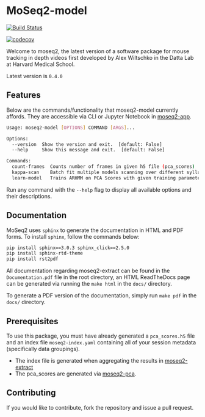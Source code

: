 # MoSeq2-model 

[![Build Status](https://travis-ci.com/dattalab/moseq2-model.svg?token=gvoikVySDHEmvHT7Dbed&branch=master)](https://travis-ci.com/dattalab/moseq2-model) 

[![codecov](https://codecov.io/gh/dattalab/moseq2_model/branch/master/graph/badge.svg?token=q9xxVhps5o)](https://codecov.io/gh/dattalab/moseq2_model)

Welcome to moseq2, the latest version of a software package for mouse tracking in depth videos first developed by Alex Wiltschko in the Datta Lab at Harvard Medical School.

Latest version is `0.4.0`

## Features
Below are the commands/functionality that moseq2-model currently affords. 
They are accessible via CLI or Jupyter Notebook in [moseq2-app](https://github.com/dattalab/moseq2-app/tree/release).
```bash
Usage: moseq2-model [OPTIONS] COMMAND [ARGS]...

Options:
  --version  Show the version and exit.  [default: False]
  --help     Show this message and exit.  [default: False]

Commands:
  count-frames  Counts number of frames in given h5 file (pca_scores)
  kappa-scan    Batch fit multiple models scanning over different syllable...
  learn-model   Trains ARHMM on PCA Scores with given training parameters
```

Run any command with the `--help` flag to display all available options and their descriptions.

## Documentation

MoSeq2 uses `sphinx` to generate the documentation in HTML and PDF forms. To install `sphinx`, follow the commands below:
```.bash
pip install sphinx==3.0.3 sphinx_click==2.5.0
pip install sphinx-rtd-theme
pip install rst2pdf
``` 

All documentation regarding moseq2-extract can be found in the `Documentation.pdf` file in the root directory,
an HTML ReadTheDocs page can be generated via running the `make html` in the `docs/` directory.

To generate a PDF version of the documentation, simply run `make pdf` in the `docs/` directory.

## Prerequisites

To use this package, you must have already generated a `pca_scores.h5` file and an index file `moseq2-index.yaml` containing all of your
session metadata (specifically data groupings).
 - The index file is generated when aggregating the results in [moseq2-extract](https://github.com/dattalab/moseq2-extract/tree/release) 
 - The pca_scores are generated via [moseq2-pca](https://github.com/dattalab/moseq2-pca/tree/release).

## Contributing

If you would like to contribute, fork the repository and issue a pull request.  
